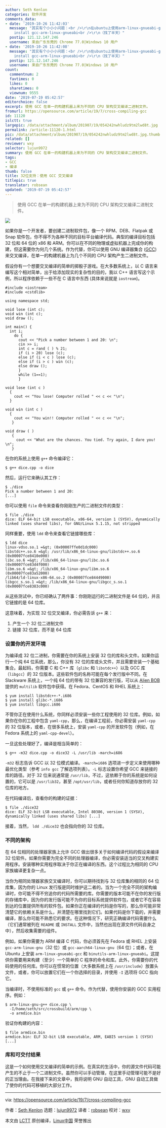 ```yaml
---
author: Seth Kenlon
categories: 软件开发
comments_data:
- date: '2019-10-26 11:42:03'
  message: "其实有个小小小问题：<br />\r\n在ubuntu上使用arm-linux-gnueabi-gcc命令，所需要安装的软件包为apt-get
    install gcc-arm-linux-gnueabi<br />\r\n（找了半天）"
  postip: 121.12.147.246
  username: 来自广东东莞的 Chrome 77.0|Windows 10 用户
- date: '2019-10-26 11:42:08'
  message: "其实有个小小小问题：<br />\r\n在ubuntu上使用arm-linux-gnueabi-gcc命令，所需要安装的软件包为apt-get
    install gcc-arm-linux-gnueabi<br />\r\n（找了半天）"
  postip: 121.12.147.246
  username: 来自广东东莞的 Chrome 77.0|Windows 10 用户
count:
  commentnum: 2
  favtimes: 0
  likes: 0
  sharetimes: 0
  viewnum: 9555
date: '2019-07-19 05:42:57'
editorchoice: false
excerpt: 使用 GCC 在单一的构建机器上来为不同的 CPU 架构交叉编译二进制文件。
fromurl: https://opensource.com/article/19/7/cross-compiling-gcc
id: 11120
islctt: true
largepic: /data/attachment/album/201907/19/054242nwhludz9tm2lwd8t.jpg
permalink: /article-11120-1.html
pic: /data/attachment/album/201907/19/054242nwhludz9tm2lwd8t.jpg.thumb.jpg
related: []
reviewer: wxy
selector: lujun9972
summary: 使用 GCC 在单一的构建机器上来为不同的 CPU 架构交叉编译二进制文件。
tags:
- GCC
- 编译
thumb: false
title: 32位支持：使用 GCC 交叉编译
titlepic: true
translator: robsean
updated: '2019-07-19 05:42:57'
---
```



> 
> 使用 GCC 在单一的构建机器上来为不同的 CPU 架构交叉编译二进制文件。
> 
> 
> 


![](/data/attachment/album/201907/19/054242nwhludz9tm2lwd8t.jpg)


如果你是一个开发者，要创建二进制软件包，像一个 RPM、DEB、Flatpak 或 Snap 软件包，你不得不为各种不同的目标平台编译代码。典型的编译目标包括 32 位和 64 位的 x86 和 ARM。你可以在不同的物理或虚拟机器上完成你的构建，但这需要你为何几个系统。作为代替，你可以使用 GNU 编译器集合 ([GCC](https://gcc.gnu.org/)) 来交叉编译，在单一的构建机器上为几个不同的 CPU 架构产生二进制文件。


假设你有一个想要交叉编译的简单的掷骰子游戏。在大多数系统上，以 C 语言来编写这个相对简单，出于给添加现实的复杂性的目的，我以 C++ 语言写这个示例，所以程序依赖于一些不在 C 语言中东西 (具体来说就是 `iostream`)。



```
#include <iostream>
#include <cstdlib>

using namespace std;

void lose (int c); 
void win (int c); 
void draw (); 

int main() { 
  int i; 
    do { 
      cout << "Pick a number between 1 and 20: \n"; 
      cin >> i; 
      int c = rand ( ) % 21; 
      if (i > 20) lose (c); 
      else if (i < c ) lose (c); 
      else if (i > c ) win (c); 
      else draw (); 
      } 
      while (1==1); 
      }

void lose (int c ) 
  { 
    cout << "You lose! Computer rolled " << c << "\n"; 
  }

void win (int c ) 
  { 
    cout << "You win!! Computer rolled " << c << "\n"; 
   }

void draw ( ) 
   { 
     cout << "What are the chances. You tied. Try again, I dare you! \n";
   }
```

在你的系统上使用 `g++` 命令编译它：



```
$ g++ dice.cpp -o dice
```

然后，运行它来确认其工作：



```
$ ./dice
Pick a number between 1 and 20:
[...]
```

你可以使用 `file` 命令来查看你刚刚生产的二进制文件的类型：



```
$ file ./dice
dice: ELF 64-bit LSB executable, x86-64, version 1 (SYSV), dynamically
linked (uses shared libs), for GNU/Linux 5.1.15, not stripped
```

同样重要，使用 `ldd` 命令来查看它链接哪些库：



```
$ ldd dice
linux-vdso.so.1 =&gt; (0x00007ffe0d1dc000)
libstdc++.so.6 =&gt; /usr/lib/x86_64-linux-gnu/libstdc++.so.6
(0x00007fce8410e000)
libc.so.6 =&gt; /lib/x86_64-linux-gnu/libc.so.6
(0x00007fce83d4f000)
libm.so.6 =&gt; /lib/x86_64-linux-gnu/libm.so.6
(0x00007fce83a52000)
/lib64/ld-linux-x86-64.so.2 (0x00007fce84449000)
libgcc_s.so.1 =&gt; /lib/x86_64-linux-gnu/libgcc_s.so.1
(0x00007fce8383c000)
```

从这些测试中，你已经确认了两件事：你刚刚运行的二进制文件是 64 位的，并且它链接的是 64 位库。


这意味着，为实现 32 位交叉编译，你必需告诉 `g++` 来：


1. 产生一个 32 位二进制文件
2. 链接 32 位库，而不是 64 位库


### 设置你的开发环境


为编译成 32 位二进制，你需要在你的系统上安装 32 位的库和头文件。如果你运行一个纯 64 位系统，那么，你没有 32 位的库或头文件，并且需要安装一个基础集合。最起码，你需要 C 和 C++ 库（`glibc` 和 `libstdc++`）以及 GCC 库（`libgcc`）的 32 位版本。这些软件包的名称可能在每个发行版中不同。在 Slackware 系统上，一个纯 64 位的带有 32 位兼容的发行版，可以从 [Alien BOB](http://www.slackware.com/%7Ealien/multilib/) 提供的 `multilib` 软件包中获得。在 Fedora、CentOS 和 RHEL 系统上：



```
$ yum install libstdc++-*.i686
$ yum install glibc-*.i686
$ yum install libgcc.i686
```

不管你正在使用什么系统，你同样必须安装一些你工程使用的 32 位库。例如，如果你在你的工程中包含 `yaml-cpp`，那么，在编译工程前，你必需安装 `yaml-cpp` 的 32 位版本，或者，在很多系统上，安装 `yaml-cpp` 的开发软件包（例如，在 Fedora 系统上的 `yaml-cpp-devel`）。


一旦这些处理好了，编译是相当简单的：



```
$ g++ -m32 dice.cpp -o dice32 -L /usr/lib -march=i686
```

`-m32` 标志告诉 GCC 以 32 位模式编译。`-march=i686` 选项进一步定义来使用哪种最优化类型（参考 `info gcc` 了解选项列表）。`-L` 标志设置你希望 GCC 来链接的库的路径。对于 32 位来说通常是 `/usr/lib`，不过，这依赖于你的系统是如何设置的，它可以是 `/usr/lib32`，甚至 `/opt/usr/lib`，或者任何你知道存放你的 32 位库的地方。


在代码编译后，查看你的构建的证据：



```
$ file ./dice32
dice: ELF 32-bit LSB executable, Intel 80386, version 1 (SYSV),
dynamically linked (uses shared libs) [...]
```

接着，当然， `ldd ./dice32` 也会指向你的 32 位库。


### 不同的架构


在 64 位相同的处理器家族上允许 GCC 做出很多关于如何编译代码的假设来编译 32 位软件。如果你需要为完全不同的处理器编译，你必需安装适当的交叉构建实用程序。安装哪种实用程序取决于你正在编译的东西。这个过程比为相同的 CPU 家族编译更复杂一点。


当你为相同处理器家族交叉编译时，你可以期待找到与 32 位库集的相同的 64 位库集，因为你的 Linux 发行版是同时维护这二者的。当为一个完全不同的架构编译时，你可能不得不穷追你的代码所需要的库。你需要的版本可能不在你的发行版的存储库中，因为你的发行版可能不为你的目标系统提供软件包，或者它不在容易到达的位置提供所有的软件包。如果你正在编译的代码是你写的，那么你可能非常清楚它的依赖关系是什么，并清楚在哪里找到它们。如果代码是你下载的，并需要编译，那么你可能不熟悉它的要求。在这种情况下，研究正确编译代码需要什么（它们通常被列在 `README` 或 `INSTALL` 文件中，当然也出现在源文件代码自身之中），然后收集需要的组件。


例如，如果你需要为 ARM 编译 C 代码，你必须首先在 Fedora 或 RHEL 上安装 `gcc-arm-linux-gnu`（32 位）或 `gcc-aarch64-linux-gnu`（64 位）；或者，在 Ubuntu 上安装 `arm-linux-gnueabi-gcc` 和 `binutils-arm-linux-gnueabi`。这提供你需要用来构建（至少）一个简单的 C 程序的命令和库。此外，你需要你的代码使用的任何库。你可以在惯常的位置（大多数系统上在 `/usr/include`）放置头文件，或者，你可以放置它们在一个你选择的目录，并使用 `-I` 选项将 GCC 指向它。


当编译时，不使用标准的 `gcc` 或 `g++` 命令。作为代替，使用你安装的 GCC 实用程序。例如：



```
$ arm-linux-gnu-g++ dice.cpp \
  -I/home/seth/src/crossbuild/arm/cpp \
  -o armdice.bin
```

验证你构建的内容：



```
$ file armdice.bin
armdice.bin: ELF 32-bit LSB executable, ARM, EABI5 version 1 (SYSV) [...]
```

### 库和可交付结果


这是一个如何使用交叉编译的简单的示例。在真实的生活中，你的源文件代码可能产生的不止于一个二进制文件。虽然你可以手动管理，在这里手动管理可能不是好的正当理由。在我接下来的文章中，我将说明 GNU 自动工具，GNU 自动工具做了使你的代码可移植的大部分工作。




---


via: <https://opensource.com/article/19/7/cross-compiling-gcc>


作者：[Seth Kenlon](https://opensource.com/users/seth) 选题：[lujun9972](https://github.com/lujun9972) 译者：[robsean](https://github.com/robsean) 校对：[wxy](https://github.com/wxy)


本文由 [LCTT](https://github.com/LCTT/TranslateProject) 原创编译，[Linux中国](https://linux.cn/) 荣誉推出